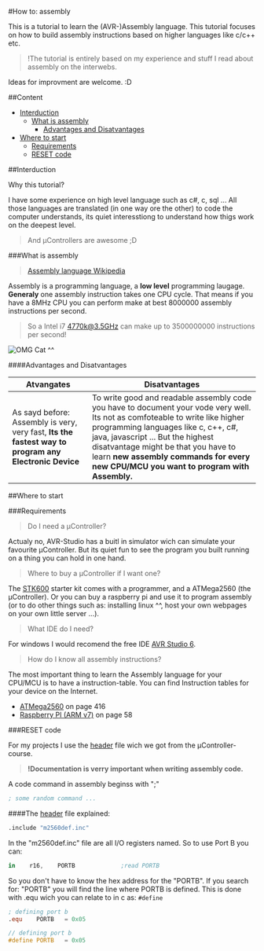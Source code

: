 #How to: assembly

This is a tutorial to learn the (AVR-)Assembly language. This tutorial focuses on how to build assembly 
instructions based on higher languages like c/c++ etc. 

> !The tutorial is entirely based on my experience and stuff I read about assembly on the interwebs.

Ideas for improvment are welcome. :D

##Content
* [Interduction](#interduction)
  * [What is assembly](#what-is-assembly)
    * [Advantages and Disatvantages](#advantages-and-disatvantages)
* [Where to start](#where-to-start)
  * [Requirements](#requirements)
  * [RESET code](#reset-code)

##Interduction

Why this tutorial?

I have some experience on high level language such as c#, c, sql ...
All those languages are translated (in one way ore the other) to code the computer understands,
its quiet interesstiong to understand how thigs work on the deepest level.

> And µControllers are awesome ;D

###What is assembly

> [Assembly language Wikipedia](http://en.wikipedia.org/wiki/Assembly_language)

Assembly is a programming language, a **low level** programming laugage.
**Generaly** one assembly instruction takes one CPU cycle. That means if you have a 8MHz CPU you can perform 
make at best 8000000 assembly instructions per second.

> So a Intel i7 4770k@3.5GHz can make up to 3500000000 instructions per second!

![OMG Cat ^^](http://img.wonkette.com/wp-content/uploads/2013/10/OMG-cat.jpg)

####Advantages and Disatvantages

Atvangates | Disatvantages
--- | ---
As sayd before: Assembly is very, very fast, **Its the fastest way to program any Electronic Device** | To write good and readable assembly code you have to document your vode very well. Its not as comfoteable to write like higher programming languages like c, c++, c#, java, javascript ... But the highest disatvantage might be that you have to learn **new assembly commands for every new CPU/MCU you want to program with Assembly.**

##Where to start

###Requirements

> Do I need a µController?

Actualy no, AVR-Studio has a buitl in simulator wich can simulate your favourite µController.
But its quiet fun to see the program you built running on a thing you can hold in one hand.

> Where to buy a µController if I want one?

The [STK600](http://www.atmel.com/tools/stk600.aspx) starter kit comes with a programmer, and a ATMega2560 (the µController).
Or you can buy a raspberry pi and use it to program assembly (or to do other things such as: installing linux ^^, 
host your own webpages on your own little server ...).

> What IDE do I need?

For windows I would recomend the free IDE [AVR Studio 6](http://www.atmel.ch/microsite/atmel_studio6/).

> How do I know all assembly instructions?

The most important thing to learn the Assembly language for your CPU/MCU is to have a instruction-table. 
You can find Instruction tables for your device on the Internet. 

* [ATMega2560](http://www.atmel.ch/Images/doc2549.pdf) on page 416
* [Raspberry PI (ARM v7)](http://infocenter.arm.com/help/topic/com.arm.doc.ddi0301h/DDI0301H_arm1176jzfs_r0p7_trm.pdf) on page 58

###RESET code

For my projects I use the [header](https://github.com/randombenj/uController/blob/master/AVR_Header.asm) file wich we got from the µController-course.

> **!Documentation is verry important when writing assembly code.**

A code command in assembly beginss with ";"

```nasm
; some random command ...
```

####The [header](https://github.com/randombenj/uController/blob/master/AVR_Header.asm) file explained:

```nasm
.include "m2560def.inc"
```
In the "m2560def.inc" file are all I/O registers named. So to use Port B you can:
```nasm
in    r16,    PORTB             ;read PORTB
```
So you don't have to know the hex address for the "PORTB". If you search for: "PORTB" you will find the line where
PORTB is defined. This is done with .equ wich you can relate to in c as: `#define`
```nasm
; defining port b
.equ	PORTB	= 0x05
```
```c
// defining port b
#define PORTB	= 0x05
```



